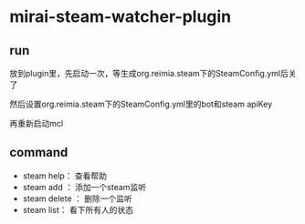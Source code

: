 # mirai-steam-watcher-plugin

## run

放到plugin里，先启动一次，等生成org.reimia.steam下的SteamConfig.yml后关了

然后设置org.reimia.steam下的SteamConfig.yml里的bot和steam apiKey

再重新启动mcl

## command

- steam help： 查看帮助
- steam add <steamId>： 添加一个steam监听
- steam delete <steamId>： 删除一个监听
- steam list： 看下所有人的状态
